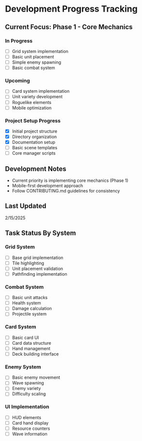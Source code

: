 # Development Progress Tracking

## Current Focus: Phase 1 - Core Mechanics

### In Progress
- [ ] Grid system implementation
- [ ] Basic unit placement
- [ ] Simple enemy spawning
- [ ] Basic combat system

### Upcoming
- [ ] Card system implementation
- [ ] Unit variety development
- [ ] Roguelike elements
- [ ] Mobile optimization

### Project Setup Progress
- [x] Initial project structure
- [x] Directory organization
- [x] Documentation setup
- [ ] Basic scene templates
- [ ] Core manager scripts

## Development Notes
- Current priority is implementing core mechanics (Phase 1)
- Mobile-first development approach
- Follow CONTRIBUTING.md guidelines for consistency

## Last Updated
2/15/2025

## Task Status By System

### Grid System
- [ ] Base grid implementation
- [ ] Tile highlighting
- [ ] Unit placement validation
- [ ] Pathfinding implementation

### Combat System
- [ ] Basic unit attacks
- [ ] Health system
- [ ] Damage calculation
- [ ] Projectile system

### Card System
- [ ] Basic card UI
- [ ] Card data structure
- [ ] Hand management
- [ ] Deck building interface

### Enemy System
- [ ] Basic enemy movement
- [ ] Wave spawning
- [ ] Enemy variety
- [ ] Difficulty scaling

### UI Implementation
- [ ] HUD elements
- [ ] Card hand display
- [ ] Resource counters
- [ ] Wave information